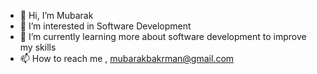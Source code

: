 - 👋 Hi, I’m Mubarak
- 👀 I’m interested in Software Development
- 🌱 I’m currently learning more about software development to improve my skills
- 📫 How to reach me , mubarakbakrman@gmail.com

<!---
mub-pro/mub-pro is a ✨ special ✨ repository because its `README.md` (this file) appears on your GitHub profile.
You can click the Preview link to take a look at your changes.
--->
